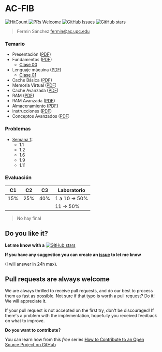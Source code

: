 # AC-FIB

[![HitCount](http://hits.dwyl.io/mrrobb/AC-FIB.svg)](http://hits.dwyl.io/mrrobb/AC-FIB)
[![PRs Welcome](https://img.shields.io/badge/PRs-welcome-brightgreen.svg?style=flat-square)](https://egghead.io/courses/how-to-contribute-to-an-open-source-project-on-github)
[![GitHub Issues](https://img.shields.io/github/issues/mrrobb/AC-FIB.svg)](https://github.com/mrrobb/AC-FIB/issues)
[![GitHub stars](https://img.shields.io/github/stars/mrrobb/AC-FIB.svg?style=social&label=Star)](https://GitHub.com/mrrobb/AC-FIB/stargazers)

> Fermin Sánchez fermin@ac.upc.edu

### Temario

- Presentación ([PDF](Transparencias/000_Presentación.pdf))
- Fundamentos ([PDF](Transparencias/010_Fundamentos.pdf))
	- [Clase 00](Apuntes/clase00.md)
- Lenguaje máquina ([PDF](Transparencias/020_Lenguaje_Maquina_x86.pdf))
	- [Clase 01](Apuntes/clase01.md)
- Cache Básica ([PDF](Transparencias/030_Cache_Basica.pdf))
- Memoria Virtual ([PDF](Transparencias/040_Memoria_Virtual.pdf))
- Cache Avanzada ([PDF](Transparencias/050_Cache_Avanzada.pdf))
- RAM ([PDF](Transparencias/060_RAM.pdf))
- RAM Avanzada ([PDF](Transparencias/070_RAM_Avanzada.pdf))
- Almacenamiento ([PDF](Transparencias/080_Almacenamiento.pdf))
- Instrucciones ([PDF](Transparencias/090_Instrucciones.pdf))
- Conceptos Avanzados ([PDF](Transparencias/100_Conceptos_Avanzados.pdf))

### Problemas

- [Semana 1](Problemas/Problemas%20Tema%201.pdf):
	- 1.1
	- 1.2
	- 1.6
	- 1.9
	- 1.11

### Evaluación

|C1|C2|C3|Laboratorio|
|--|--|--|-----------|
|15%|25%|40%|1 a 10 -> 50%|
||||11 -> 50%|

> No hay final

## Do you like it?

**Let me know with a**
[![GitHub stars](https://img.shields.io/github/stars/mrrobb/AC-FIB.svg?style=social&label=Star)](https://GitHub.com/mrrobb/AC-FIB/stargazers)

**If you have any suggestion you can create an [issue](https://github.com/MrRobb/AC-FIB/issues) to let me know**

(I will answer in 24h max).

## Pull requests are always welcome

We are always thrilled to receive pull requests, and do our best to
process them as fast as possible. Not sure if that typo is worth a pull
request? Do it! We will appreciate it.

If your pull request is not accepted on the first try, don't be
discouraged! If there's a problem with the implementation, hopefully you
received feedback on what to improve.


**Do you want to contribute?**

You can learn how from this *free* series [How to Contribute to an Open Source Project on GitHub](https://egghead.io/series/how-to-contribute-to-an-open-source-project-on-github)

